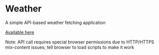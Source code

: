 # Weather

A simple API-based weather fetching application

[Available here](https://jacobfisher18.github.io/weather/)

Note: API call requires special browser permissions due to HTTP/HTTPS mix-content issues; tell browser to load scripts to make it work